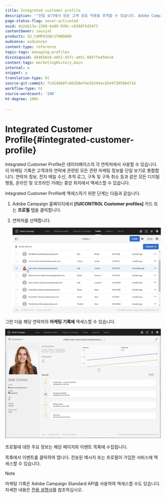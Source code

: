 ```yaml
---
title: Integrated customer profile
description: '"단일 보기에서 모든 고객 상호 작용을 추적할 수 있습니다. Adobe Campaign Integrated Customer Profile은 고객 수명 주기 내내 업데이트됩니다."'
page-status-flag: never-activated
uuid: da2eb13a-2268-4a99-939c-c6388f5d34f3
contentOwner: sauviat
products: SG_CAMPAIGN/STANDARD
audience: audiences
content-type: reference
topic-tags: managing-profiles
discoiquuid: d44656e8-e652-45fc-a05c-0d5ffe456ecb
context-tags: marketingHistory,main
internal: n
snippet: y
translation-type: ht
source-git-commit: fcd14668fc862b0ef4e2b294acd544739508471d
workflow-type: ht
source-wordcount: '180'
ht-degree: 100%

---
```



# Integrated Customer Profile{#integrated-customer-profile}

Integrated Customer Profile은 데이터베이스의 각 연락처에서 사용할 수 있습니다. 이 마케팅 기록은 고객과의 연락에 관련된 모든 관련 마케팅 정보를 단일 보기로 통합합니다. 연락처 정보, 전자 메일 수신, 추적 로그, 구독 및 구독 취소 등과 같은 모든 디지털 행동, 온라인 및 오프라인 거래는 중앙 위치에서 액세스할 수 있습니다.

Integrated Customer Profile에 액세스하기 위한 단계는 다음과 같습니다.

1. Adobe Campaign 홈페이지에서 **[!UICONTROL Customer profiles]** 카드 또는 **프로필** 탭을 클릭합니다.
1. 연락처를 선택합니다.

   ![](assets/mkt_hist_access.png)

그런 다음 해당 연락처의 **마케팅 기록에** 액세스할 수 있습니다.

![](assets/mkt_hist_view.png)

프로필에 대한 주요 정보는 해당 페이지와 이벤트 목록에 수집됩니다.

목록에서 이벤트를 클릭하여 엽니다. 전송된 메시지 또는 프로필이 가입한 서비스에 액세스할 수 있습니다.

>[!NOTE]
>
>마케팅 기록은 Adobe Campaign Standard API를 사용하여 액세스할 수도 있습니다. 자세한 내용은 [전용 설명서](../../api/using/interacting-with-marketing-history.md)를 참조하십시오.
